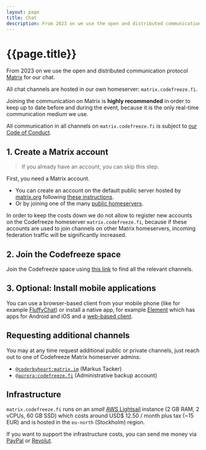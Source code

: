 ```yaml
---
layout: page
title: Chat
description: From 2023 on we use the open and distributed communication protocol Matrix for our chat.
---
```


# {{page.title}}

From 2023 on we use the open and distributed communication protocol [Matrix](https://matrix.org/) for our chat.

All chat channels are hosted in our own homeserver: `matrix.codefreeze.fi`.

Joining the communication on Matrix is **highly recommended** in order to keep up to date before and during the event, because it is the only real-time communication medium we use.

All communication in all channels on `matrix.codefreeze.fi` is subject to [our Code of Conduct](/#code-of-conduct).

## 1. Create a Matrix account

> If you already have an account, you can skip this step.

First, you need a Matrix account.

- You can create an account on the default public server hosted by [matrix.org](https://matrix.org) following [these instructions](https://matrix.org/docs/chat_basics/matrix-for-im/#creating-a-matrix-account).
- Or by joining one of the many [public homeservers](https://joinmatrix.org/servers/).

In order to keep the costs down we do not allow to register new accounts on the Codefreeze homeserver `matrix.codefreeze.fi`, because if these accounts are used to join channels on other Matrix homeservers, incoming federation traffic will be significantly increased.

## 2. Join the Codefreeze space

Join the Codefreeze space using [this link](https://matrix.to/#/#space:matrix.codefreeze.fi) to find all the relevant channels.

## 3. Optional: Install mobile applications

You can use a browser-based client from your mobile phone (like for example [FluffyChat](https://fluffychat.im/web/#/home)) or install a native app, for example [Element](https://app.element.io/mobile_guide/) which has apps for Android and iOS and a [web-based client](https://app.element.io/).

## Requesting additional channels

You may at any time request additional public or private channels, just reach out to one of Codefreeze Matrix homeserver admins:

- [`@coderbyheart:matrix.im`](https://matrix.to/#/@coderbyheart:matrix.im) (Markus Tacker)
- [`@aurora:codefreeze.fi`](https://matrix.to/#/@aurora:codefreeze.fi) (Administrative backup account)

## Infrastructure

`matrix.codefreeze.fi` runs on an _small_ [AWS Lightsail](https://aws.amazon.com/lightsail/) instance (2 GB RAM, 2 vCPUs, 60 GB SSD) which costs around USD$ 12.50 / month plus tax (~15 EUR) and is hosted in the `eu-north` (Stockholm) region.

If you want to support the infrastructure costs, you can send me money via [PayPal](https://paypal.me/coderbyheart) or [Revolut](https://revolut.me/coderbyheart).
